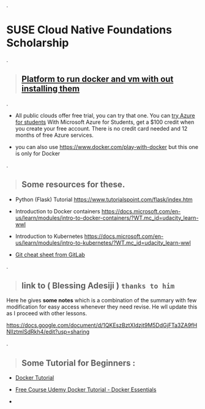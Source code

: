 .


# SUSE Cloud Native Foundations Scholarship




.



> ## [ Platform to run docker and vm with out installing them ]()


.


- All public clouds offer free trial, you can try that one. You can [try Azure for students](https://azure.microsoft.com/en-us/free/students/) With Microsoft Azure for Students, get a $100 credit when you create your free account. There is no credit card needed and 12 months of free Azure services.


- you can also use https://www.docker.com/play-with-docker but this one is only for Docker


.


 > ## Some resources for these.


- Python (Flask) Tutorial
https://www.tutorialspoint.com/flask/index.htm

- Introduction to Docker containers
https://docs.microsoft.com/en-us/learn/modules/intro-to-docker-containers/?WT.mc_id=udacity_learn-wwl

- Introduction to Kubernetes
https://docs.microsoft.com/en-us/learn/modules/intro-to-kubernetes/?WT.mc_id=udacity_learn-wwl


- [Git cheat sheet from GitLab](https://about.gitlab.com/images/press/git-cheat-sheet.pdf)




.


>  ## link to ( **Blessing Adesiji** ) `thanks to him` 


Here he gives **some notes** which is a combination of the summary with few modification for easy access whenever they need revise. He wll update this as I proceed with other lessons.


https://docs.google.com/document/d/1QKEszBztXIdzjt9M5DdGjFTa3ZA9fHNlIztmlSdRkh4/edit?usp=sharing



.

> ## Some Tutorial for Beginners :



 - [Docker Tutorial ](https://www.youtube.com/watch?v=fqMOX6JJhGo)

 - [Free Course Udemy  Docker Tutorial - Docker Essentials](https://www.udemy.com/course/docker-essentials/)




-
